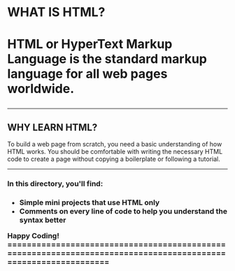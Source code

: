 <h1>WHAT IS HTML?<h1>
<p>HTML or HyperText Markup Language is the standard markup language for all web pages worldwide.</p>
<hr>
<h2>WHY LEARN HTML?</h2>
<p>To build a web page from scratch, you need a basic understanding of how HTML works. You should be comfortable with writing the necessary HTML code to create a page without copying a boilerplate or following a tutorial.</p>
<hr>
<h3>In this directory, you'll find:<h3>
	<ul>
		<li>Simple mini projects that use HTML only
		<li>Comments on every line of code to help you understand the syntax better
	</ul>
Happy Coding!
===============================================================================================================
